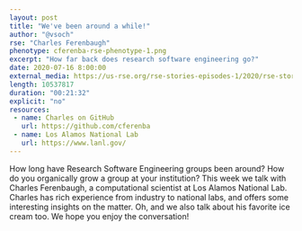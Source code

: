 ```yaml
---
layout: post
title: "We've been around a while!"
author: "@vsoch"
rse: "Charles Ferenbaugh"
phenotype: cferenba-rse-phenotype-1.png 
excerpt: "How far back does research software engineering go?"
date: 2020-07-16 8:00:00
external_media: https://us-rse.org/rse-stories-episodes-1/2020/rse-stories-charles-ferenbaugh-episode-25.mp3
length: 10537817
duration: "00:21:32"
explicit: "no"
resources:
 - name: Charles on GitHub
   url: https://github.com/cferenba
 - name: Los Alamos National Lab
   url: https://www.lanl.gov/
--- 
```


How long have Research Software Engineering groups been around? How do you
organically grow a group at your institution? This week we talk with Charles
Ferenbaugh, a computational scientist at Los Alamos National Lab. Charles
has rich experience from industry to national labs, and offers some
interesting insights on the matter. Oh, and we also talk about his favorite ice
cream too. We hope you enjoy the conversation!
